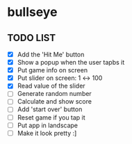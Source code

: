 # bullseye

## TODO LIST
- [X] Add the 'Hit Me' button
- [X] Show a popup when the user tapbs it
- [X] Put game info on screen
- [X] Put slider on screen: 1 ↔ 100
- [X] Read value of the slider
- [ ] Generate random number
- [ ] Calculate and show score
- [ ] Add 'start over' button
- [ ] Reset game if you tap it
- [ ] Put app in landscape
- [ ] Make it look pretty :]
